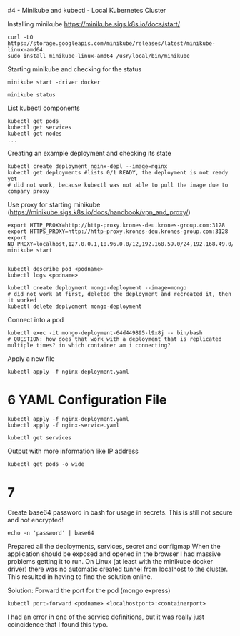 #4 - Minikube and kubectl - Local Kubernetes Cluster

Installing minikube https://minikube.sigs.k8s.io/docs/start/

    curl -LO https://storage.googleapis.com/minikube/releases/latest/minikube-linux-amd64
    sudo install minikube-linux-amd64 /usr/local/bin/minikube

Starting minikube and checking for the status

    minikube start -driver docker

    minikube status

List kubectl components

    kubectl get pods
    kubectl get services
    kubectl get nodes
    ...

Creating an example deployment and checking its state

    kubectl create deployment nginx-depl --image=nginx
    kubectl get deployments #lists 0/1 READY, the deployment is not ready yet
    # did not work, because kubectl was not able to pull the image due to company proxy

Use proxy for starting minikube (https://minikube.sigs.k8s.io/docs/handbook/vpn_and_proxy/)

    export HTTP_PROXY=http://http-proxy.krones-deu.krones-group.com:3128
    export HTTPS_PROXY=http://http-proxy.krones-deu.krones-group.com:3128
    export NO_PROXY=localhost,127.0.0.1,10.96.0.0/12,192.168.59.0/24,192.168.49.0/24,192.168.39.0/24
    minikube start


    kubectl describe pod <podname>
    kubectl logs <podname>

    kubectl create deployment mongo-deployment --image=mongo
    # did not work at first, deleted the deployment and recreated it, then it worked
    kubectl delete deplyoment mongo-deployment

Connect into a pod

    kubectl exec -it mongo-deployment-64d449895-l9x8j -- bin/bash
    # QUESTION: how does that work with a deployment that is replicated multiple times? in which container am i connecting?

Apply a new file

    kubectl apply -f nginx-deployment.yaml

# 6 YAML Configuration File

    kubectl apply -f nginx-deployment.yaml
    kubectl apply -f nginx-service.yaml

    kubectl get services

Output with more information like IP address

    kubectl get pods -o wide

# 7 

Create base64 password in bash for usage in secrets.
This is still not secure and not encrypted!

    echo -n 'password' | base64

Prepared all the deployments, services, secret and configmap
When the application should be exposed and opened in the browser I had massive problems getting it to run.
On Linux (at least with the minikube docker driver) there was no automatic created tunnel from localhost to the cluster. This resulted in having to find the solution online.

Solution: Forward the port for the pod (mongo express)

    kubectl port-forward <podname> <localhostport>:<containerport>

I had an error in one of the service definitions, but it was really just coincidence that I found this typo.